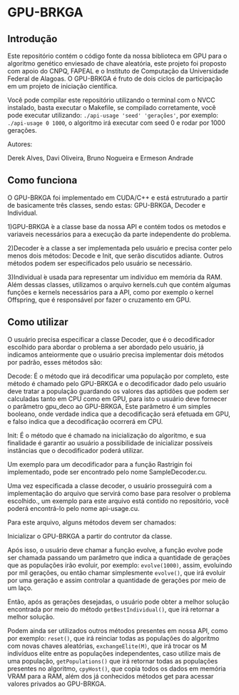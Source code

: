 # GPU-BRKGA

## Introdução

Este repositório contém o código fonte da nossa biblioteca em GPU para o algoritmo genético enviesado de chave aleatória, este projeto foi proposto com apoio do CNPQ, FAPEAL e o Instituto de Computação da Universidade Federal de Alagoas. O GPU-BRKGA é fruto de dois ciclos de participação em um projeto de iniciação científica.

Você pode compilar este repositório utilizando o terminal com o NVCC instalado, basta executar o Makefile, se compilado corretamente, você pode executar utilizando:
`./api-usage 'seed' 'gerações'`, por exemplo:
`./api-usage 0 1000`, o algoritmo irá executar com seed 0 e rodar por 1000 gerações.

Autores:

Derek Alves, Davi Oliveira, Bruno Nogueira e Ermeson Andrade

## Como funciona

O  GPU-BRKGA foi implementado em CUDA/C++ e está estruturado a partir de basicamente três classes, sendo estas: GPU-BRKGA, Decoder e Individual.

1)GPU-BRKGA ́e a classe base da nossa API e contém todos os metodos e variaveis necessários para a execução da parte independente do problema.

2)Decoder ́e a classe a ser implementada pelo usuário e precisa conter pelo menos dois métodos: Decode e Init, que serão discutidos adiante. Outros métodos podem ser especificados pelo usuário se necessário.

3)Individual ́e usada para representar um indivíduo em memória da RAM.
Além dessas classes, utilizamos o arquivo kernels.cuh que contém algumas funções e kernels necessários para a API, como por exemplo o kernel Offspring, que é responsável por fazer o cruzamento em GPU.

## Como utilizar

O usuário precisa especificar a classe Decoder, que é o decodificador escolhido para abordar o problema a ser abordado pelo usuário, já indicamos anteiormente que o usuário precisa implementar dois métodos por padrão, esses métodos são:

Decode: É o método que irá decodificar uma população por completo, este método é chamado pelo GPU-BRKGA e o decodificador dado pelo usuário deve tratar a população guardando os valores das aptidões que podem ser calculadas tanto em CPU como em GPU, para isto o usuário deve fornecer o parâmetro gpu_deco ao GPU-BRKGA, Este parâmetro é um simples booleano, onde verdade indica que a decodificação será efetuada em GPU, e falso indica que a decodificação ocorrerá em CPU.

Init: É o método que é chamado na inicialização do algoritmo, e sua finalidade é garantir ao usuário a possibilidade de inicializar possíveis instâncias que o decodificador poderá utilizar.

Um exemplo para um decodificador para a função Rastrigin foi implementado, pode ser encontrado pelo nome SampleDecoder.cu.

Uma vez especificada a classe decoder, o usuário prosseguirá com a implementação do arquivo que servirá como base para resolver o problema escolhido., um exemplo para este arquivo está contido no repositório, você poderá encontrá-lo pelo nome api-usage.cu.

Para este arquivo, alguns métodos devem ser chamados:

Inicializar o GPU-BRKGA a partir do contrutor da classe.

Após isso, o usuário deve chamar a função evolve, a função evolve pode ser chamada passando um parâmetro que indica a quantidade de gerações que as populações irão evoluir, por exemplo: `evolve(1000)`, assim, evoluindo por mil gerações, ou então chamar simplesmente `evolve()`, que irá evoluir por uma geração e assim controlar a quantidade de gerações por meio de um laço.

Então, após as gerações desejadas, o usuário pode obter a melhor solução encontrada por meio do método `getBestIndividual()`, que irá retornar a melhor solução.

Podem ainda ser utilizados outros métodos presentes em nossa API, como por exemplo: `reset()`, que irá reinciar todas as populações do algoritmo com novas chaves aleatórias, `exchangeElite(M)`, que irá trocar os M indivíduos elite entre as populações independentes, caso utilize mais de uma população, `getPopulations()` que irá retornar todas as populações presentes no algoritmo, `cpyHost()`, que copia todos os dados em memória VRAM para a RAM, além dos já conhecidos métodos get para acessar valores privados ao GPU-BRKGA.









